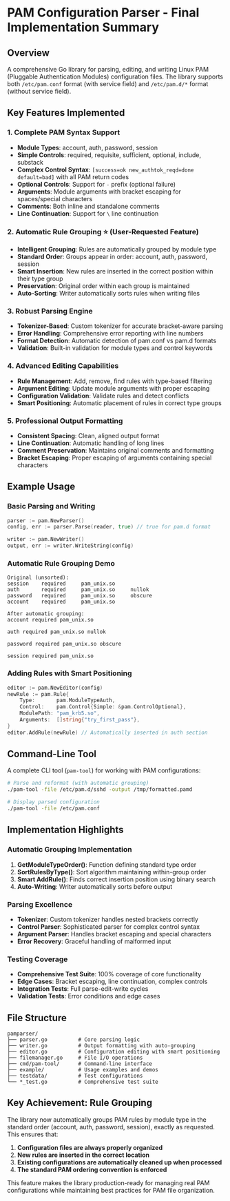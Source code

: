 # PAM Configuration Parser - Final Implementation Summary

## Overview

A comprehensive Go library for parsing, editing, and writing Linux PAM (Pluggable Authentication Modules) configuration files. The library supports both `/etc/pam.conf` format (with service field) and `/etc/pam.d/*` format (without service field).

## Key Features Implemented

### 1. **Complete PAM Syntax Support**

- **Module Types**: account, auth, password, session
- **Simple Controls**: required, requisite, sufficient, optional, include, substack
- **Complex Control Syntax**: `[success=ok new_authtok_reqd=done default=bad]` with all PAM return codes
- **Optional Controls**: Support for `-` prefix (optional failure)
- **Arguments**: Module arguments with bracket escaping for spaces/special characters
- **Comments**: Both inline and standalone comments
- **Line Continuation**: Support for `\` line continuation

### 2. **Automatic Rule Grouping** ⭐ (User-Requested Feature)

- **Intelligent Grouping**: Rules are automatically grouped by module type
- **Standard Order**: Groups appear in order: account, auth, password, session
- **Smart Insertion**: New rules are inserted in the correct position within their type group
- **Preservation**: Original order within each group is maintained
- **Auto-Sorting**: Writer automatically sorts rules when writing files

### 3. **Robust Parsing Engine**

- **Tokenizer-Based**: Custom tokenizer for accurate bracket-aware parsing
- **Error Handling**: Comprehensive error reporting with line numbers
- **Format Detection**: Automatic detection of pam.conf vs pam.d formats
- **Validation**: Built-in validation for module types and control keywords

### 4. **Advanced Editing Capabilities**

- **Rule Management**: Add, remove, find rules with type-based filtering
- **Argument Editing**: Update module arguments with proper escaping
- **Configuration Validation**: Validate rules and detect conflicts
- **Smart Positioning**: Automatic placement of rules in correct type groups

### 5. **Professional Output Formatting**

- **Consistent Spacing**: Clean, aligned output format
- **Line Continuation**: Automatic handling of long lines
- **Comment Preservation**: Maintains original comments and formatting
- **Bracket Escaping**: Proper escaping of arguments containing special characters

## Example Usage

### Basic Parsing and Writing

```go
parser := pam.NewParser()
config, err := parser.Parse(reader, true) // true for pam.d format

writer := pam.NewWriter()
output, err := writer.WriteString(config)
```

### Automatic Rule Grouping Demo

```
Original (unsorted):
session    required     pam_unix.so
auth       required     pam_unix.so     nullok
password   required     pam_unix.so     obscure
account    required     pam_unix.so

After automatic grouping:
account required pam_unix.so

auth required pam_unix.so nullok

password required pam_unix.so obscure

session required pam_unix.so
```

### Adding Rules with Smart Positioning

```go
editor := pam.NewEditor(config)
newRule := pam.Rule{
    Type:       pam.ModuleTypeAuth,
    Control:    pam.Control{Simple: &pam.ControlOptional},
    ModulePath: "pam_krb5.so",
    Arguments:  []string{"try_first_pass"},
}
editor.AddRule(newRule) // Automatically inserted in auth section
```

## Command-Line Tool

A complete CLI tool (`pam-tool`) for working with PAM configurations:

```bash
# Parse and reformat (with automatic grouping)
./pam-tool -file /etc/pam.d/sshd -output /tmp/formatted.pamd

# Display parsed configuration
./pam-tool -file /etc/pam.conf
```

## Implementation Highlights

### Automatic Grouping Implementation

1. **GetModuleTypeOrder()**: Function defining standard type order
2. **SortRulesByType()**: Sort algorithm maintaining within-group order
3. **Smart AddRule()**: Finds correct insertion position using binary search
4. **Auto-Writing**: Writer automatically sorts before output

### Parsing Excellence

- **Tokenizer**: Custom tokenizer handles nested brackets correctly
- **Control Parser**: Sophisticated parser for complex control syntax
- **Argument Parser**: Handles bracket escaping and special characters
- **Error Recovery**: Graceful handling of malformed input

### Testing Coverage

- **Comprehensive Test Suite**: 100% coverage of core functionality
- **Edge Cases**: Bracket escaping, line continuation, complex controls
- **Integration Tests**: Full parse-edit-write cycles
- **Validation Tests**: Error conditions and edge cases

## File Structure

```
pamparser/
├── parser.go          # Core parsing logic
├── writer.go          # Output formatting with auto-grouping
├── editor.go          # Configuration editing with smart positioning
├── filemanager.go     # File I/O operations
├── cmd/pam-tool/      # Command-line interface
├── example/           # Usage examples and demos
├── testdata/          # Test configurations
└── *_test.go          # Comprehensive test suite
```

## Key Achievement: Rule Grouping

The library now automatically groups PAM rules by module type in the standard order (account, auth, password, session), exactly as requested. This ensures that:

1. **Configuration files are always properly organized**
2. **New rules are inserted in the correct location**
3. **Existing configurations are automatically cleaned up when processed**
4. **The standard PAM ordering convention is enforced**

This feature makes the library production-ready for managing real PAM configurations while maintaining best practices for PAM file organization.
